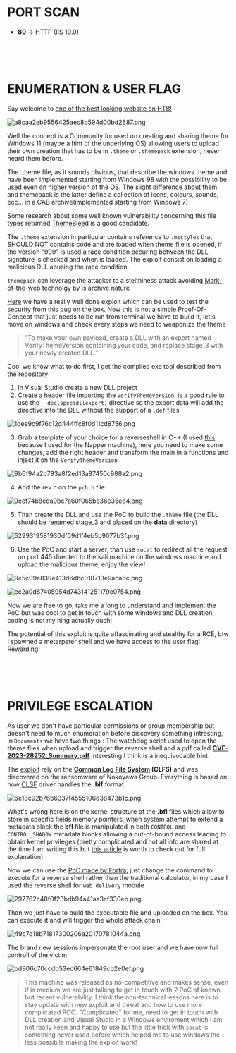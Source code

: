 # PORT SCAN
* **80** &#8594; HTTP (IIS 10.0)


<br><br><br>

# ENUMERATION & USER FLAG
Say welcome to <u>one of the best looking website on HTB!</u>

![a8caa2eb9556425aec8b594d00bd2687.png](img/a8caa2eb9556425aec8b594d00bd2687.png)

Well the concept is a Community focused on creating and sharing theme for Windows 11 (maybe a hint of the underlying OS) allowing users to upload their own creation that has to be in `.theme` or `.themepack` extension, never heard them before.

The .theme file, as it sounds obvious, that describe the windows theme and have been implemented starting from Windows 98 with the possibility to be used even on higher version of the OS. The slight difference about them and themepack is the latter define a collection of icons, colours, sounds, ecc... in a CAB archive(implemented starting from Windows 7)

Some research about some well known vulnerability concerning this file types returned [ThemeBleed](https://www.bleepingcomputer.com/news/security/windows-11-themebleed-rce-bug-gets-proof-of-concept-exploit/) is a good candidate.

The `.theme` extension in particular contains reference to `.msstyles` that SHOULD NOT contains code and are loaded when theme file is opened, if the version "999" is used a race condition occuring between the DLL signature is checked and when is loaded. The exploit consist on loading a malicious DLL abusing the race condition.

`themepack` can leverage the attacker to a stelthiness attack avoiding [Mark-of-the-web technolgy](https://attack.mitre.org/techniques/T1553/005/) by is archive nature

[Here](https://github.com/gabe-k/themebleed) we have a really well done exploit which can be used to test the security from this bug on the box. Now this is not a simple Proof-Of-Concept that just needs to be run from terminal we have to build it, let's move on windows and check every steps we need to weaponize the theme

> "To make your own payload, create a DLL with an export named VerifyThemeVersion containing your code, and replace stage_3 with your newly created DLL."

Cool we know what to do first, I get the compiled exe tool described from the repository

1) In Visual Studio create a new DLL project
2) Create a header file importing the `VerifyThemeVersion`, is a good rule to use the `__declspec(dllexport)` directive so the export data will add the directive into the DLL without the support of a `.def` files

![1dee9c9f76c12d444ffc8f0d11cd8756.png](img/1dee9c9f76c12d444ffc8f0d11cd8756.png)

3) Grab a template of your choice for a reverseshell in C++ (I used [this](https://github.com/tudorthe1ntruder/reverse-shell-poc/blob/master/rs.c) because I used for the Napper machine), here you need to make some changes, add the right header and transform the main in a functions and inject it on the `VerifyThemeVersion`

![9b6f94a2b793a8f2ed13a87450c988a2.png](img/9b6f94a2b793a8f2ed13a87450c988a2.png)

4) Add the rev.h on the `pch.h` file

![9ecf74b8eda0bc7a60f065be36e35ed4.png](img/9ecf74b8eda0bc7a60f065be36e35ed4.png)

5) Than create the DLL and use the PoC to build the `.theme` file (the DLL should be renamed stage_3 and placed on the **data** directory)

![5299319581930df09d1f4eb5b9077b3f.png](img/5299319581930df09d1f4eb5b9077b3f.png)

6) Use the PoC and start a server, than use `socat` to redirect all the request on port 445 directed to the kali machine on the windows machine and upload the malicious theme, enjoy the view!

![9c5c09e839e413d6dbc018713e9aca6c.png](img/9c5c09e839e413d6dbc018713e9aca6c.png)

![ec2a0d87405954d743141251179c0754.png](img/ec2a0d87405954d743141251179c0754.png)


Now we are free to go, take me a long to understand and implement the PoC but was cool to get in touch with some windows and DLL creation, coding is not my hing actually ouch!

The potential of this exploit is quite affascinating and stealthy for a RCE, btw I spawned a meterpeter shell and we have access to the user flag! Rewarding!


<br><br><br>

# PRIVILEGE ESCALATION
As user we don't have particular permissions or group membership but doesn't need to much enumeration before discovery something intresting, in `Documents` we have two things : The watchdog script used to open the theme files when upload and trigger the reverse shell and a pdf called **<u>CVE-2023-28252_Summary.pdf</u>** interesting I think is a inequivocable hint.

The [exploit](https://securityonline.info/poc-released-for-windows-common-log-file-system-0-day-cve-2023-28252/?expand_article=1) rely on the **<u>Common Log File System</u> (CLFS)** and was discovered on the ransomware of Nokoyawa Group. Everything is based on how [CLSF](https://learn.microsoft.com/en-us/windows-hardware/drivers/kernel/introduction-to-the-common-log-file-system) driver handles the **.blf** format

![6e13c92b76b6337f4555106d38473b1c.png](img/6e13c92b76b6337f4555106d38473b1c.png)

What's wrong here is on the kernel structure of the **.bfl** files which allow to store in specific fields memory pointers, when system attempt to extend a metadata block the **bfl** file is manipulated in both `CONTROL` and `CONTROL_SHADOW` metadata blocks allowing a out-of-bound access leading to obtain kernel privileges (pretty complicated and not all info are shared at the time I am writing this but [this article](https://securelist.com/nokoyawa-ransomware-attacks-with-windows-zero-day/109483/) is worth to check out for full explanation)

Now we can use the [PoC made by Fortra](https://github.com/fortra/CVE-2022-37969), just change the command to execute for a reverse shell rather than the traditional calculator, in my case I used the reverse shell for `web delivery` module

![297762c48f0f23bdb94a41aa3cf330eb.png](img/297762c48f0f23bdb94a41aa3cf330eb.png)

Than we just have to build the executable file and uploaded on the box. You can execute it and will trigger the whole attack chain

![49c7d18b71817300206a20170781044a.png](img/49c7d18b71817300206a20170781044a.png)

The brand new sessions impersonate the root user and we have now full controll of the victim

![bd906c70ccdb53ec664e61849cb2e0ef.png](img/bd906c70ccdb53ec664e61849cb2e0ef.png)


> This machine was released as no-competitive and makes sense, even if is medium we are just talking to get in touch with 2 PoC of known but recent vulnerability. I think the non-technical lessons here is to stay update with new exploit and threat and how to use more complicated POC. "Complicated" for me, need to get in touch with DLL creation and Visual Studio in a Windows enviroment which I am not really keen and happy to use but the little trick with `socat` is something never used before which helped me to use windows the less possibile making the exploit work! 
